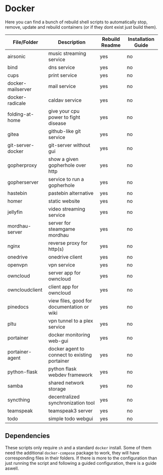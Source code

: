 # Docker
Here you can find a bunch of rebuild shell scripts to automatically stop, remove, update and rebuild containers (or if they dont exist just build them).

| File/Folder       | Description                                     | Rebuild Readme | Installation Guide |
| ----------------- | ----------------------------------------------- | -------------- | ------------------ |
| airsonic          | music streaming service                         | yes            | no                 |
| bind              | dns service                                     | yes	           | no                 |
| cups              | print service                                   | yes            | no                 |
| docker-mailserver | mail service                                    | yes            | no                 |
| docker-radicale   | caldav service                                  | yes            | no                 |
| folding-at-home   | give your cpu power to fight disease            | yes            | no                 |
| gitea	            | github-like git service                         | yes            | no                 |
| git-server-docker | git-server without gui                          | yes            | no                 |
| gopherproxy       | show a given gopherhole over http               | yes            | no                 |
| gopherserver      | service to run a gopherhole                     | yes            | no                 |
| hastebin          | pastebin alternative                            | yes            | no                 |
| homer             | static website                                  | yes            | no                 |
| jellyfin          | video streaming service                         | yes            | no                 |
| mordhau-server    | server for steamgame mordhau                    | yes            | no                 |
| nginx             | reverse proxy for http(s)                       | yes		       | no          	    |
| onedrive          | onedrive client                                 | yes            | no                 |
| openvpn           | vpn service                                     | yes            | no                 |
| owncloud          | server app for owncloud                         | yes            | no                 |
| owncloudclient    | client app for owncloud                         | yes            | no                 |
| pinedocs          | view files, good for documentation or wiki      | yes            | no                 |
| pltu              | vpn tunnel to a plex service                    | yes            | no                 |
| portainer         | docker monitoring web-gui                       | yes            | no                 |
| portainer-agent   | docker agent to connect to existing portainer   | yes            | no                 |
| python-flask      | python flask webdev framework                   | yes            | no                 |
| samba             | shared network storage                          | yes            | no                 |
| syncthing         | decentralized synchronization tool              | yes            | no                 |
| teamspeak         | teamspeak3 server                               | yes            | no                 |
| todo              | simple todo webgui                              | yes            | no                 |

## Dependencies
These scripts only require ```sh``` and a standard ```docker``` install.
Some of them need the additional ```docker-compose``` package to work, they will have corresponding files in their folders.
If there is more to the configuration than just running the script and following a guided configuration, there is a guide aswell.
